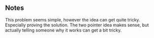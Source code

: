 ## Notes

This problem seems simple, however the idea can get quite tricky. Especially proving the solution. The two pointer idea makes sense, but actually telling someone why it works can get a bit tricky. 
